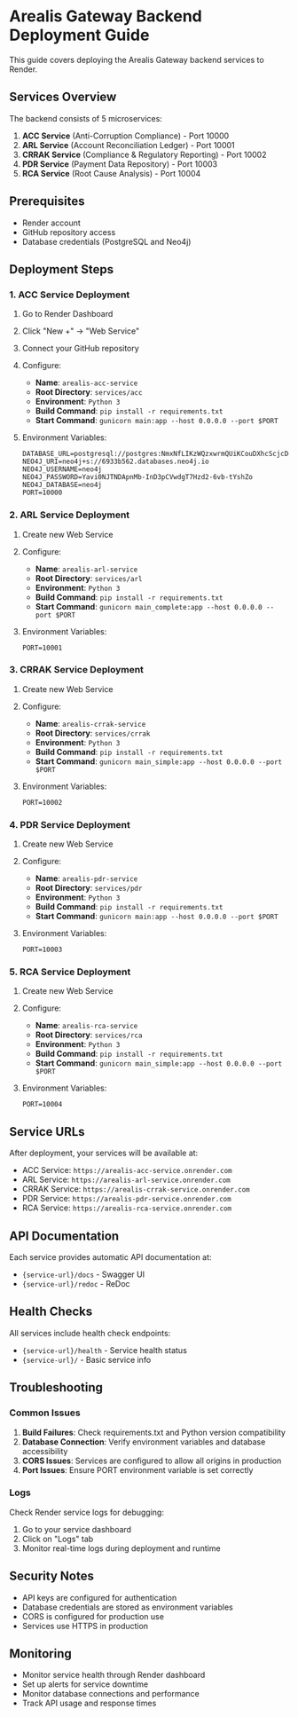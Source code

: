 # Arealis Gateway Backend Deployment Guide

This guide covers deploying the Arealis Gateway backend services to Render.

## Services Overview

The backend consists of 5 microservices:

1. **ACC Service** (Anti-Corruption Compliance) - Port 10000
2. **ARL Service** (Account Reconciliation Ledger) - Port 10001  
3. **CRRAK Service** (Compliance & Regulatory Reporting) - Port 10002
4. **PDR Service** (Payment Data Repository) - Port 10003
5. **RCA Service** (Root Cause Analysis) - Port 10004

## Prerequisites

- Render account
- GitHub repository access
- Database credentials (PostgreSQL and Neo4j)

## Deployment Steps

### 1. ACC Service Deployment

1. Go to Render Dashboard
2. Click "New +" → "Web Service"
3. Connect your GitHub repository
4. Configure:
   - **Name**: `arealis-acc-service`
   - **Root Directory**: `services/acc`
   - **Environment**: `Python 3`
   - **Build Command**: `pip install -r requirements.txt`
   - **Start Command**: `gunicorn main:app --host 0.0.0.0 --port $PORT`

5. Environment Variables:
   ```
   DATABASE_URL=postgresql://postgres:NmxNfLIKzWQzxwrmQUiKCouDXhcScjcD@switchyard.proxy.rlwy.net:25675/railway
   NEO4J_URI=neo4j+s://6933b562.databases.neo4j.io
   NEO4J_USERNAME=neo4j
   NEO4J_PASSWORD=Yavi0NJTNDApnMb-InD3pCVwdgT7Hzd2-6vb-tYshZo
   NEO4J_DATABASE=neo4j
   PORT=10000
   ```

### 2. ARL Service Deployment

1. Create new Web Service
2. Configure:
   - **Name**: `arealis-arl-service`
   - **Root Directory**: `services/arl`
   - **Environment**: `Python 3`
   - **Build Command**: `pip install -r requirements.txt`
   - **Start Command**: `gunicorn main_complete:app --host 0.0.0.0 --port $PORT`

3. Environment Variables:
   ```
   PORT=10001
   ```

### 3. CRRAK Service Deployment

1. Create new Web Service
2. Configure:
   - **Name**: `arealis-crrak-service`
   - **Root Directory**: `services/crrak`
   - **Environment**: `Python 3`
   - **Build Command**: `pip install -r requirements.txt`
   - **Start Command**: `gunicorn main_simple:app --host 0.0.0.0 --port $PORT`

3. Environment Variables:
   ```
   PORT=10002
   ```

### 4. PDR Service Deployment

1. Create new Web Service
2. Configure:
   - **Name**: `arealis-pdr-service`
   - **Root Directory**: `services/pdr`
   - **Environment**: `Python 3`
   - **Build Command**: `pip install -r requirements.txt`
   - **Start Command**: `gunicorn main:app --host 0.0.0.0 --port $PORT`

3. Environment Variables:
   ```
   PORT=10003
   ```

### 5. RCA Service Deployment

1. Create new Web Service
2. Configure:
   - **Name**: `arealis-rca-service`
   - **Root Directory**: `services/rca`
   - **Environment**: `Python 3`
   - **Build Command**: `pip install -r requirements.txt`
   - **Start Command**: `gunicorn main_simple:app --host 0.0.0.0 --port $PORT`

3. Environment Variables:
   ```
   PORT=10004
   ```

## Service URLs

After deployment, your services will be available at:

- ACC Service: `https://arealis-acc-service.onrender.com`
- ARL Service: `https://arealis-arl-service.onrender.com`
- CRRAK Service: `https://arealis-crrak-service.onrender.com`
- PDR Service: `https://arealis-pdr-service.onrender.com`
- RCA Service: `https://arealis-rca-service.onrender.com`

## API Documentation

Each service provides automatic API documentation at:
- `{service-url}/docs` - Swagger UI
- `{service-url}/redoc` - ReDoc

## Health Checks

All services include health check endpoints:
- `{service-url}/health` - Service health status
- `{service-url}/` - Basic service info

## Troubleshooting

### Common Issues

1. **Build Failures**: Check requirements.txt and Python version compatibility
2. **Database Connection**: Verify environment variables and database accessibility
3. **CORS Issues**: Services are configured to allow all origins in production
4. **Port Issues**: Ensure PORT environment variable is set correctly

### Logs

Check Render service logs for debugging:
1. Go to your service dashboard
2. Click on "Logs" tab
3. Monitor real-time logs during deployment and runtime

## Security Notes

- API keys are configured for authentication
- Database credentials are stored as environment variables
- CORS is configured for production use
- Services use HTTPS in production

## Monitoring

- Monitor service health through Render dashboard
- Set up alerts for service downtime
- Monitor database connections and performance
- Track API usage and response times
